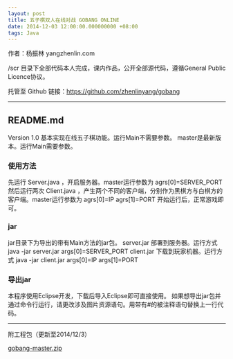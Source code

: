 ```yaml
---
layout: post
title: 五子棋双人在线对战 GOBANG ONLINE
date: 2014-12-03 12:00:00.000000000 +08:00
tags: Java
---
```


作者：杨振林 yangzhenlin.com

/scr 目录下全部代码本人完成，课内作品，公开全部源代码，遵循General Public Licence协议。

托管至 Github 链接：https://github.com/zhenlinyang/gobang

***

## README.md

Version 1.0 基本实现在线五子棋功能。运行Main不需要参数。 master是最新版本。运行Main需要参数。

### 使用方法

先运行 Server.java ，开启服务器。master运行参数为 agrs[0]=SERVER_PORT 然后运行两次 Client.java ，产生两个不同的客户端，分别作为黑棋方与白棋方的客户端。master运行参数为 agrs[0]=IP agrs[1]=PORT 开始运行后，正常游戏即可。

### jar

jar目录下为导出的带有Main方法的jar包。 server.jar 部署到服务器。运行方式 java -jar server.jar args[0]=SERVER_PORT client.jar 下载到玩家机器。运行方式 java -jar client.jar args[0]=IP args[1]=PORT

### 导出jar
本程序使用Eclipse开发，下载后导入Eclipse即可直接使用。 如果想导出jar包并通过命令行运行，请更改涉及图片资源语句。用带有#的被注释语句替换上一行代码。

***

附工程包（更新至2014/12/3）

[gobang-master.zip](//source.yangzhenlin.com/gobang-master.zip)